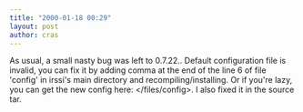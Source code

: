```yaml
---
title: "2000-01-18 00:29"
layout: post
author: cras
---
```

As usual, a small nasty bug was left to 0.7.22.. Default configuration
file is invalid, you can fix it by adding comma at the end of the line 6
of file 'config' in irssi's main directory and recompiling/installing.
Or if you're lazy, you can get the new config here: \</files/config\>.
I also fixed it in the source tar.

